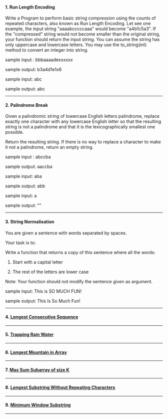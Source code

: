 #### 1. Run Length Encoding

Write a Program to perform basic string compression using the counts of repeated characters, also known as Run Length Encoding. Let see one example, the input string "aaaabcccccaaa" would become "a4b1c5a3". If the "compressed" string would not become smaller than the original string, your function should return the input string. You can assume the string has only uppercase and lowercase letters. You may use the to_string(int) method to convert an integer into string.

sample input : bbbaaaadexxxxxx

sample output: b3a4d1e1x6

sample input: abc

sample output: abc

---

#### 2. Palindrome Break

Given a palindromic string of lowercase English letters palindrome, replace exactly one character with any lowercase English letter so that the resulting string is not a palindrome and that it is the lexicographically smallest one possible.

Return the resulting string. If there is no way to replace a character to make it not a palindrome, return an empty string.

sample input : abccba

sample output: aaccba

sample input: aba

sample output: abb

sample input: a

sample output: ""

---

#### 3. String Normalisation

You are given a sentence with words separated by spaces.

Your task is to:

Write a function that returns a copy of this sentence where all the words:

1. Start with a capital letter

2. The rest of the letters are lower case

Note: Your function should not modify the sentence given as argument.

sample input: This is SO MUCH FUN!

sample output: This Is So Much Fun!

---

#### 4. [ Longest Consecutive Sequence ](https://leetcode.com/problems/longest-consecutive-sequence/)

---

#### 5. [ Trapping Rain Water ](https://leetcode.com/problems/trapping-rain-water/)

---

#### 6. [ Longest Mountain in Array ](https://leetcode.com/problems/longest-mountain-in-array/)

---

#### 7. [ Max Sum Subarray of size K ](https://www.geeksforgeeks.org/problems/max-sum-subarray-of-size-k5313/1?itm_source=geeksforgeeks&itm_medium=article&itm_campaign=bottom_sticky_on_article)

---

#### 8. [ Longest Substring Without Repeating Characters ](https://leetcode.com/problems/longest-substring-without-repeating-characters/)

---

#### 9. [ Minimum Window Substring ](https://leetcode.com/problems/minimum-window-substring/)

---

